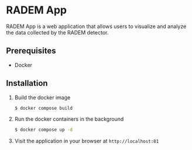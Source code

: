 # RADEM App

RADEM App is a web application that allows users to visualize and analyze the data collected by the RADEM detector.

## Prerequisites

- Docker

## Installation

1. Build the docker image
    ```bash
    $ docker compose build
    ```
2. Run the docker containers in the background
    ```bash
    $ docker compose up -d
    ```
3. Visit the application in your browser at `http://localhost:81`




